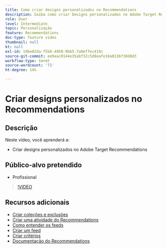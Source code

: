 ```yaml
---
title: Como criar designs personalizados no Recommendations
description: Saiba como criar Designs personalizados no Adobe Target Recommendations.
role: User
level: Intermediate
topic: Personalização
feature: Recommendations
doc-type: feature video
thumbnail: null
kt: null
exl-id: 19be02da-f5b8-4950-9bb5-7a0effec419c
source-git-commit: ee9aac0144e35abf32c5d8eafe10a013bf30d8d3
workflow-type: tm+mt
source-wordcount: '71'
ht-degree: 14%

---
```


# Criar designs personalizados no Recommendations

## Descrição

Neste vídeo, você aprenderá a:

* Criar designs personalizados no Adobe Target Recommendations

## Público-alvo pretendido

* Profissional

>[!VIDEO](https://video.tv.adobe.com/v/27687?quality=12)

## Recursos adicionais

* [Criar coleções e exclusões](create-collections-and-exclusions.md)
* [Criar uma atividade do Recommendations](create-a-recommendations-activity.md)
* [Como entender os feeds](understanding-feeds.md)
* [Criar um feed](create-a-feed.md)
* [Criar critérios](create-criteria.md)
* [Documentação do Recommendations](https://docs.adobe.com/content/help/en/target/using/recommendations/recommendations.html)
